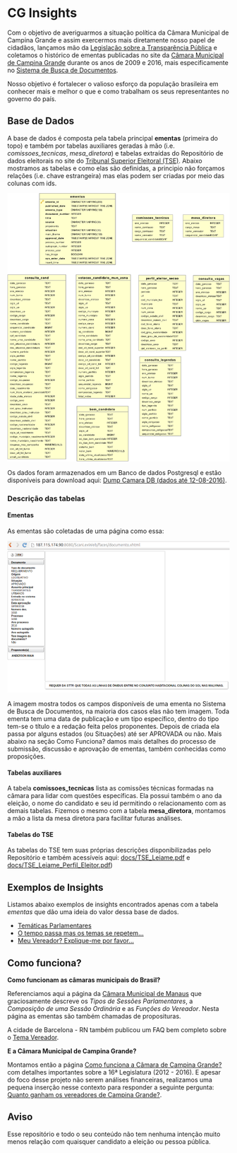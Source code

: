 # CG Insights

Com o objetivo de averiguarmos a situação política da Câmara Municipal de Campina Grande e assim exercermos mais diretamente nosso papel de cidadãos, lançamos mão da [Legislação sobre a Transparência Pública](http://www.portaldatransparencia.gov.br/sobre/Legislacao.asp) e coletamos o histórico de ementas publicadas no site da [Câmara Municipal de Campina Grande](https://www.campinagrande.pb.leg.br/) durante os anos de 2009 e 2016, mais especificamente no [Sistema de Busca de Documentos](http://187.115.174.90:8080/ScanLexWeb/).

Nosso objetivo é fortalecer o valioso esforço da população brasileira em conhecer mais e melhor o que e como trabalham os seus representantes no governo do país.

## Base de Dados
A base de dados é composta pela tabela principal **ementas** (primeira do topo) e também por tabelas auxiliares geradas à mão (i.e. *comissoes_tecnicas*, *mesa_diretora*) e tabelas extraídas do Repositório de dados eleitorais no site do [Tribunal Superior Eleitoral (TSE)](http://www.tse.jus.br/eleicoes/estatisticas/repositorio-de-dados-eleitorais). Abaixo mostramos as tabelas e como elas são definidas, a principio não forçamos relações (i.e. chave estrangeira) mas elas podem ser criadas por meio das colunas com ids. 

![Camara Data Model](docs/camara_data_model.png)

Os dados foram armazenados em um Banco de dados Postgresql e estão disponíveis para download aqui: [Dump Camara DB (dados até 12-08-2016)](data/dump_camara_db_12-08-16.zip).

### Descrição das tabelas

#### Ementas
As ementas são coletadas de uma página como essa:

![Exemplo de Ementa](docs/ementa_exemplo.png)

A imagem mostra todos os campos disponíveis de uma ementa no Sistema de Busca de Documentos, na maioria dos casos elas não tem imagem. Toda ementa tem uma data de publicação e um tipo específico, dentro do tipo tem-se o título e a redação feita pelos proponentes. Depois de criada ela passa por alguns estados (ou Situações) até ser APROVADA ou não. Mais abaixo na seção Como Funciona? damos mais detalhes do processo de submissão, discussão e aprovação de ementas, também conhecidas como proposições.

#### Tabelas auxiliares
A tabela **comissoes_tecnicas** lista as comissões técnicas formadas na câmara para lidar com questões específicas. Ela possui também o ano da eleição, o nome do candidato e seu id permitindo o relacionamento com as demais tabelas. Fizemos o mesmo com a tabela **mesa_diretora**, montamos a mão a lista da mesa diretora para facilitar futuras análises.

#### Tabelas do TSE
As tabelas do TSE tem suas próprias descrições disponibilizadas pelo Repositório e também acessíveis aqui: [docs/TSE_Leiame.pdf](docs/TSE_Leiame.pdf) e [docs/TSE_Leiame_Perfil_Eleitor.pdf](docs/TSE_Leiame_Perfil_Eleitor.pdf))

## Exemplos de Insights

Listamos abaixo exemplos de insights encontrados apenas com a tabela *ementas* que dão uma ideia do valor dessa base de dados.

* [Temáticas Parlamentares](insights/tematicas_parlamentares.md)
* [O tempo passa mas os temas se repetem...](insights/temas_no_tempo.md)
* [Meu Vereador? Explique-me por favor...](insights/vereador_expliqueme.md)

## Como funciona?

**Como funcionam as câmaras municipais do Brasil?**

Referenciamos aqui a página da [Câmara Municipal de Manaus](http://www.cmm.am.gov.br/camara-municipal-de-manaus/a-camara/como-funciona/) que graciosamente descreve os *Tipos de Sessões Parlamentares*, a *Composição de uma Sessão Ordinária* e as *Funções do Vereador*. Nesta página as ementas são também chamadas de proposituras.

A cidade de Barcelona - RN também publicou um FAQ bem completo sobre o [Tema Vereador](http://www.barcelona.educ.ufrn.br/vereador.htm).

**E a Câmara Municipal de Campina Grande?**

Montamos então a página [Como funciona a Câmara de Campina Grande?](insights/como_funciona.md) com detalhes importantes sobre a 16ª Legislatura (2012 - 2016). E apesar do foco desse projeto não serem análises financeiras, realizamos uma pequena inserção nesse contexto para responder a seguinte pergunta: [Quanto ganham os vereadores de Campina Grande?](insights/quanto_ganham.md).

## Aviso
Esse repositório e todo o seu conteúdo não tem nenhuma intenção muito menos relação com quaisquer candidato a eleição ou pessoa pública.
